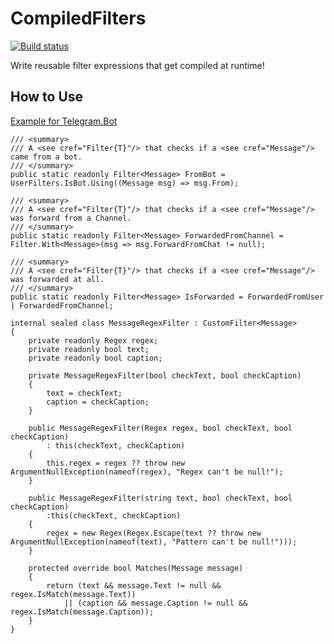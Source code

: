 CompiledFilters
===============

[![Build status](https://ci.appveyor.com/api/projects/status/a16du0dg4thgul5u?svg=true)](https://ci.appveyor.com/project/Banane9/compiledfilters)

Write reusable filter expressions that get compiled at runtime!

## How to Use

[Example for Telegram.Bot](https://github.com/TelegramBotExtensions/Telegram.Bot.Extensions.Filters/tree/develop/src/Telegram.Bot.Extensions.Filters)

``` CSharp
/// <summary>
/// A <see cref="Filter{T}"/> that checks if a <see cref="Message"/> came from a bot.
/// </summary>
public static readonly Filter<Message> FromBot = UserFilters.IsBot.Using((Message msg) => msg.From);

/// <summary>
/// A <see cref="Filter{T}"/> that checks if a <see cref="Message"/> was forward from a Channel.
/// </summary>
public static readonly Filter<Message> ForwardedFromChannel = Filter.With<Message>(msg => msg.ForwardFromChat != null);

/// <summary>
/// A <see cref="Filter{T}"/> that checks if a <see cref="Message"/> was forwarded at all.
/// </summary>
public static readonly Filter<Message> IsForwarded = ForwardedFromUser | ForwardedFromChannel;

internal sealed class MessageRegexFilter : CustomFilter<Message>
{
    private readonly Regex regex;
    private readonly bool text;
    private readonly bool caption;

    private MessageRegexFilter(bool checkText, bool checkCaption)
    {
        text = checkText;
        caption = checkCaption;
    }

    public MessageRegexFilter(Regex regex, bool checkText, bool checkCaption)
        : this(checkText, checkCaption)
    {
        this.regex = regex ?? throw new ArgumentNullException(nameof(regex), "Regex can't be null!");
    }

    public MessageRegexFilter(string text, bool checkText, bool checkCaption)
        :this(checkText, checkCaption)
    {
        regex = new Regex(Regex.Escape(text ?? throw new ArgumentNullException(nameof(text), "Pattern can't be null!")));
    }

    protected override bool Matches(Message message)
    {
        return (text && message.Text != null && regex.IsMatch(message.Text))
            || (caption && message.Caption != null && regex.IsMatch(message.Caption));
    }
}
```
